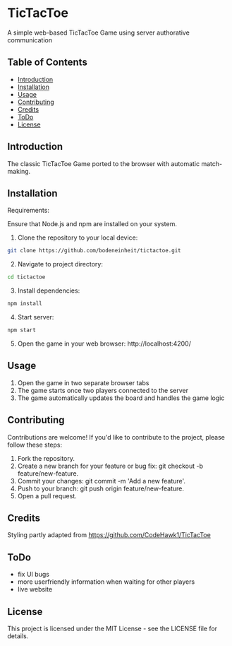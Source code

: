 # TicTacToe

A simple web-based TicTacToe Game using server authorative communication

## Table of Contents

- [Introduction](#introduction)
- [Installation](#installation)
- [Usage](#usage)
- [Contributing](#contributing)
- [Credits](#credits)
- [ToDo](#todo)
- [License](#license)

## Introduction

The classic TicTacToe Game ported to the browser with automatic match-making.

## Installation

Requirements:

Ensure that Node.js and npm are installed on your system.

1. Clone the repository to your local device:

```bash
git clone https://github.com/bodeneinheit/tictactoe.git
```

2. Navigate to project directory:

```bash
cd tictactoe
```

3. Install dependencies:
```bash
npm install
```

4. Start server:
```bash
npm start
```
5. Open the game in your web browser:
http://localhost:4200/

## Usage
1. Open the game in two separate browser tabs
2. The game starts once two players connected to the server
3. The game automatically updates the board and handles the game logic

## Contributing

Contributions are welcome! If you'd like to contribute to the project, please follow these steps:

1. Fork the repository.
2. Create a new branch for your feature or bug fix: git checkout -b feature/new-feature.
3. Commit your changes: git commit -m 'Add a new feature'.
4. Push to your branch: git push origin feature/new-feature.
5. Open a pull request.

## Credits
Styling partly adapted from https://github.com/CodeHawk1/TicTacToe

## ToDo
- fix UI bugs
- more userfriendly information when waiting for other players
- live website

## License

This project is licensed under the MIT License - see the LICENSE file for details.
